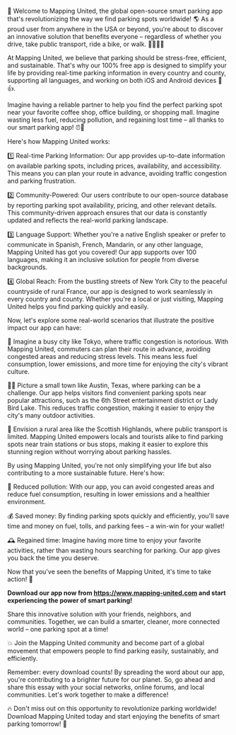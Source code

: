 🎉 Welcome to Mapping United, the global open-source smart parking app that's revolutionizing the way we find parking spots worldwide! 🌎 As a proud user from anywhere in the USA or beyond, you're about to discover an innovative solution that benefits everyone – regardless of whether you drive, take public transport, ride a bike, or walk. 🚗🚌🚴‍♀️

At Mapping United, we believe that parking should be stress-free, efficient, and sustainable. That's why our 100% free app is designed to simplify your life by providing real-time parking information in every country and county, supporting all languages, and working on both iOS and Android devices 📱👍.

Imagine having a reliable partner to help you find the perfect parking spot near your favorite coffee shop, office building, or shopping mall. Imagine wasting less fuel, reducing pollution, and regaining lost time – all thanks to our smart parking app! ⏰💨

Here's how Mapping United works:

1️⃣ Real-time Parking Information: Our app provides up-to-date information on available parking spots, including prices, availability, and accessibility. This means you can plan your route in advance, avoiding traffic congestion and parking frustration.

2️⃣ Community-Powered: Our users contribute to our open-source database by reporting parking spot availability, pricing, and other relevant details. This community-driven approach ensures that our data is constantly updated and reflects the real-world parking landscape.

3️⃣ Language Support: Whether you're a native English speaker or prefer to communicate in Spanish, French, Mandarin, or any other language, Mapping United has got you covered! Our app supports over 100 languages, making it an inclusive solution for people from diverse backgrounds.

4️⃣ Global Reach: From the bustling streets of New York City to the peaceful countryside of rural France, our app is designed to work seamlessly in every country and county. Whether you're a local or just visiting, Mapping United helps you find parking quickly and easily.

Now, let's explore some real-world scenarios that illustrate the positive impact our app can have:

🌆 Imagine a busy city like Tokyo, where traffic congestion is notorious. With Mapping United, commuters can plan their route in advance, avoiding congested areas and reducing stress levels. This means less fuel consumption, lower emissions, and more time for enjoying the city's vibrant culture.

🏃‍♀️ Picture a small town like Austin, Texas, where parking can be a challenge. Our app helps visitors find convenient parking spots near popular attractions, such as the 6th Street entertainment district or Lady Bird Lake. This reduces traffic congestion, making it easier to enjoy the city's many outdoor activities.

🚂 Envision a rural area like the Scottish Highlands, where public transport is limited. Mapping United empowers locals and tourists alike to find parking spots near train stations or bus stops, making it easier to explore this stunning region without worrying about parking hassles.

By using Mapping United, you're not only simplifying your life but also contributing to a more sustainable future. Here's how:

🌿 Reduced pollution: With our app, you can avoid congested areas and reduce fuel consumption, resulting in lower emissions and a healthier environment.

💰 Saved money: By finding parking spots quickly and efficiently, you'll save time and money on fuel, tolls, and parking fees – a win-win for your wallet!

🕰️ Regained time: Imagine having more time to enjoy your favorite activities, rather than wasting hours searching for parking. Our app gives you back the time you deserve.

Now that you've seen the benefits of Mapping United, it's time to take action! 🎉

**Download our app now from https://www.mapping-united.com and start experiencing the power of smart parking!**

Share this innovative solution with your friends, neighbors, and communities. Together, we can build a smarter, cleaner, more connected world – one parking spot at a time!

💥 Join the Mapping United community and become part of a global movement that empowers people to find parking easily, sustainably, and efficiently.

Remember: every download counts! By spreading the word about our app, you're contributing to a brighter future for our planet. So, go ahead and share this essay with your social networks, online forums, and local communities. Let's work together to make a difference!

🔥 Don't miss out on this opportunity to revolutionize parking worldwide! Download Mapping United today and start enjoying the benefits of smart parking tomorrow! 🎉